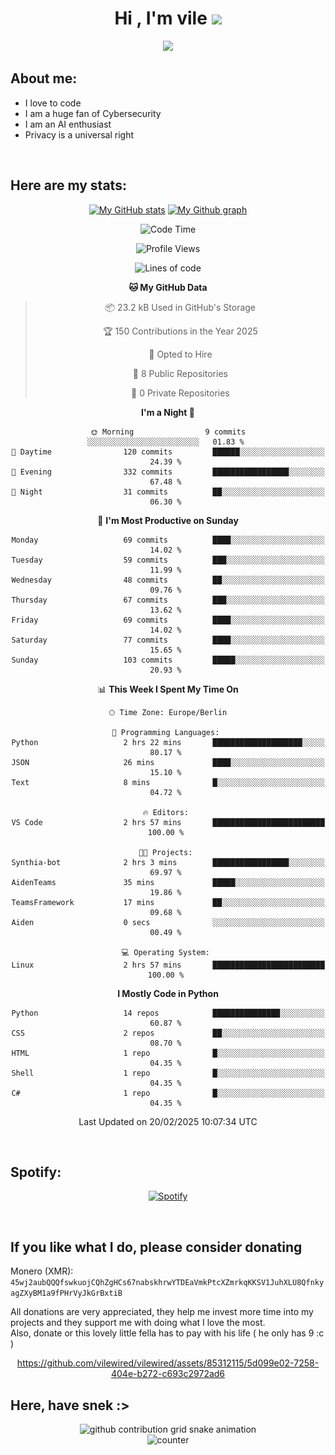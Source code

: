 <h1 align="center">Hi , I'm vile <img src="https://media.giphy.com/media/hvRJCLFzcasrR4ia7z/giphy.gif" width="35"></h1>
<p align="center">
  <a href="https://github.com/viledissociation"><img src="https://readme-typing-svg.demolab.com?font=Roboto+Mono&weight=300&size=28&duration=4000&pause=100&color=C109F7&center=true&vCenter=true&width=580&height=127&lines=I'm+a+programmer;I'm+an+AI+enthusiast;I'm+a+big+fan+of+Neural+Networks;I'm+interested+in+Computer+Science;I+love+Cybersecurity;By+the+way+I+use+Arch+%F0%9F%92%80"></a>
</p>

## About me:

- I love to code
- I am a huge fan of Cybersecurity
- I am an AI enthusiast
- Privacy is a universal right

<br>

## Here are my stats:

<div align="center">
    
 [![My GitHub stats](https://github-readme-stats.vercel.app/api?username=vilewired&count_private=true&show_icons=true&theme=radical)](https://github.com/vilewired)
 [![My Github graph](http://github-profile-summary-cards.vercel.app/api/cards/profile-details?username=vilewired&theme=radical)](https://github.com/vilewired)

<!--START_SECTION:waka-->
![Code Time](http://img.shields.io/badge/Code%20Time-413%20hrs%2048%20mins-blue)

![Profile Views](http://img.shields.io/badge/Profile%20Views-2-blue)

![Lines of code](https://img.shields.io/badge/From%20Hello%20World%20I%27ve%20Written-57.0%20thousand%20lines%20of%20code-blue)

**🐱 My GitHub Data** 

> 📦 23.2 kB Used in GitHub's Storage 
 > 
> 🏆 150 Contributions in the Year 2025
 > 
> 💼 Opted to Hire
 > 
> 📜 8 Public Repositories 
 > 
> 🔑 0 Private Repositories 
 > 
**I'm a Night 🦉** 

```text
🌞 Morning                9 commits           ░░░░░░░░░░░░░░░░░░░░░░░░░   01.83 % 
🌆 Daytime                120 commits         ██████░░░░░░░░░░░░░░░░░░░   24.39 % 
🌃 Evening                332 commits         █████████████████░░░░░░░░   67.48 % 
🌙 Night                  31 commits          ██░░░░░░░░░░░░░░░░░░░░░░░   06.30 % 
```
📅 **I'm Most Productive on Sunday** 

```text
Monday                   69 commits          ████░░░░░░░░░░░░░░░░░░░░░   14.02 % 
Tuesday                  59 commits          ███░░░░░░░░░░░░░░░░░░░░░░   11.99 % 
Wednesday                48 commits          ██░░░░░░░░░░░░░░░░░░░░░░░   09.76 % 
Thursday                 67 commits          ███░░░░░░░░░░░░░░░░░░░░░░   13.62 % 
Friday                   69 commits          ████░░░░░░░░░░░░░░░░░░░░░   14.02 % 
Saturday                 77 commits          ████░░░░░░░░░░░░░░░░░░░░░   15.65 % 
Sunday                   103 commits         █████░░░░░░░░░░░░░░░░░░░░   20.93 % 
```


📊 **This Week I Spent My Time On** 

```text
🕑︎ Time Zone: Europe/Berlin

💬 Programming Languages: 
Python                   2 hrs 22 mins       ████████████████████░░░░░   80.17 % 
JSON                     26 mins             ████░░░░░░░░░░░░░░░░░░░░░   15.10 % 
Text                     8 mins              █░░░░░░░░░░░░░░░░░░░░░░░░   04.72 % 

🔥 Editors: 
VS Code                  2 hrs 57 mins       █████████████████████████   100.00 % 

🐱‍💻 Projects: 
Synthia-bot              2 hrs 3 mins        █████████████████░░░░░░░░   69.97 % 
AidenTeams               35 mins             █████░░░░░░░░░░░░░░░░░░░░   19.86 % 
TeamsFramework           17 mins             ██░░░░░░░░░░░░░░░░░░░░░░░   09.68 % 
Aiden                    0 secs              ░░░░░░░░░░░░░░░░░░░░░░░░░   00.49 % 

💻 Operating System: 
Linux                    2 hrs 57 mins       █████████████████████████   100.00 % 
```

**I Mostly Code in Python** 

```text
Python                   14 repos            ███████████████░░░░░░░░░░   60.87 % 
CSS                      2 repos             ██░░░░░░░░░░░░░░░░░░░░░░░   08.70 % 
HTML                     1 repo              █░░░░░░░░░░░░░░░░░░░░░░░░   04.35 % 
Shell                    1 repo              █░░░░░░░░░░░░░░░░░░░░░░░░   04.35 % 
C#                       1 repo              █░░░░░░░░░░░░░░░░░░░░░░░░   04.35 % 
```




 Last Updated on 20/02/2025 10:07:34 UTC
<!--END_SECTION:waka-->
</div>
<br>

## Spotify:

<div align="center">

[![Spotify](https://whois-hoeless.vercel.app/api/spotify?background_color=0d1117&border_color=090d13)](https://open.spotify.com/user/heanchenhorst)
</div>

<br>

## If you like what I do, please consider donating

Monero (XMR): ```45wj2aubQQQfswkuojCQhZgHCs67nabskhrwYTDEaVmkPtcXZmrkqKKSV1JuhXLU8QfnkyagZXyBM1a9fPHrVyJkGrBxtiB```

All donations are very appreciated, they help me invest more time into my projects and they support me with doing what I love the most.  
Also, donate or this lovely little fella has to pay with his life (  he only has 9 :c  )

<div align="center">


https://github.com/vilewired/vilewired/assets/85312115/5d099e02-7258-404e-b272-c693c2972ad6


</div>

## Here, have snek :>
<div align="center">
<picture>
  <source media="(prefers-color-scheme: dark)" srcset="https://raw.githubusercontent.com/vilewired/vilewired/output/github-contribution-grid-snake-dark.svg">
  <source media="(prefers-color-scheme: light)" srcset="https://raw.githubusercontent.com/vilewired/vilewired/output/github-contribution-grid-snake.svg">
  <img alt="github contribution grid snake animation" src="https://raw.githubusercontent.com/vilewired/vilewired/output/github-contribution-grid-snake.svg">
</div>

<div align="center">
  <img src="https://moe-counter.glitch.me/get/@hoeless_count?theme=rule34" alt="counter" />
</div>
